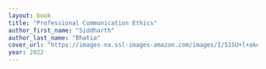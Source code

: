 ```yaml
---
layout: book
title: "Professional Communication Ethics"
author_first_name: "Siddharth"
author_last_name: "Bhatia"
cover_url: "https://images-na.ssl-images-amazon.com/images/I/51SU+l+akoL._SX372_BO1,204,203,200_.jpg"
year: 2022
---
```

